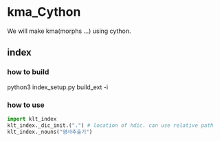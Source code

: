 # kma_Cython
We will make kma(morphs ...) using cython.  

## index
### how to build
python3 index_setup.py build_ext -i

### how to use
```python
import klt_index
klt_index._dic_init.(".") # location of hdic. can use relative path
klt_index._nouns("명사추출기")
